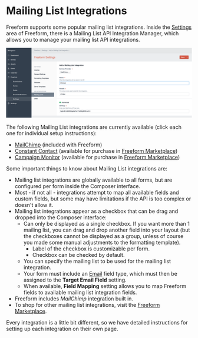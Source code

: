 # Mailing List Integrations

Freeform supports some popular mailing list integrations. Inside the [Settings](settings.md#mailing-lists) area of Freeform, there is a Mailing List API Integration Manager, which allows you to manage your mailing list API integrations.

[![Connect Mailing List](images/cp_settings-mailinglist-create.png)](images/cp_settings-mailinglist-create.png)

The following Mailing List integrations are currently available (click each one for individual setup instructions):

* [MailChimp](mailing-list-api-mailchimp.md) (included with Freeform)
* [Constant Contact](mailing-list-api-constant-contact.md) (available for purchase in [Freeform Marketplace](https://solspace.com/craft/freeform/marketplace/mailinglist))
* [Campaign Monitor](mailing-list-api-campaign-monitor.md) (available for purchase in [Freeform Marketplace](https://solspace.com/craft/freeform/marketplace/mailinglist))

Some important things to know about Mailing List integrations are:

* Mailing list integrations are globally available to all forms, but are configured per form inside the Composer interface.
* Most - if not all - integrations attempt to map all available fields and custom fields, but some may have limitations if the API is too complex or doesn't allow it.
* Mailing list integrations appear as a checkbox that can be drag and dropped into the Composer interface:
	* Can only be displayed as a single checkbox. If you want more than 1 mailing list, you can drag and drop another field into your layout (but the checkboxes cannot be displayed as a group, unless of course you made some manual adjustments to the formatting template).
		* Label of the checkbox is customizable per form.
		* Checkbox can be checked by default.
	* You can specify the mailing list to be used for the mailing list integration.
	* Your form must include an [Email](fields-field-types.md#fields-email) field type, which must then be assigned to the **Target Email Field** setting.
	* When available, **Field Mapping** setting allows you to map Freeform fields to available mailing list integration fields.
* Freeform includes *MailChimp* integration built in.
* To shop for other mailing list integrations, visit the [Freeform Marketplace](https://solspace.com/craft/freeform/marketplace/mailinglist).

Every integration is a little bit different, so we have detailed instructions for setting up each integration on their own page.
